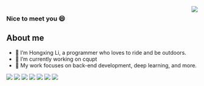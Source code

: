 <img align="right" src="https://github-readme-stats.vercel.app/api?username=lihongxingcqupt&show_icons=true&icon_color=CE1D2D&text_color=718096&bg_color=ffffff&hide_title=true" />


###  Nice to meet you 😄 




<!-- Here are some ideas to get you started: -->
## About me
- 🤔 I’m Hongxing Li, a programmer who loves to ride and be outdoors.
- 🔭 I’m currently working on cqupt
- 🌱 My work focuses on back-end development, deep learning, and more.
<!-- - 👯 I’m looking to collaborate on ...
- 🤔 I’m looking for help with ...
- 💬 Ask me about ...
- 📫 How to reach me: ...
- 😄 Pronouns: ...
- ⚡ Fun fact: ... -->



<img src="https://img.shields.io/badge/Java-100%25-green" /> <img src="https://img.shields.io/badge/Spring%20Boot-100%25-yellow" />  <img src="https://img.shields.io/badge/%E6%B6%88%E6%81%AF%E4%B8%AD%E9%97%B4%E4%BB%B6-Rabbit%20MQ-red" />  <img src="https://img.shields.io/badge/%E6%95%B0%E6%8D%AE%E5%BA%93-MySQL-blue" />  <img src="https://img.shields.io/badge/%E7%BC%93%E5%AD%98-Redis-lightgrey" /> <img src="https://img.shields.io/badge/%E6%95%B0%E6%8D%AE%E6%8C%96%E6%8E%98-%E4%BA%8B%E6%95%85%E9%A2%84%E6%B5%8B-yellow" />  <img src="https://img.shields.io/badge/%E6%B7%B1%E5%BA%A6%E5%AD%A6%E4%B9%A0-Tensorflow-orange" />
